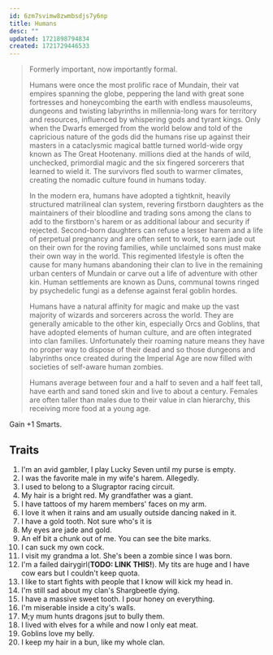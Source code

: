 ```yaml
---
id: 6zm7svimw8zwmbsdjs7y6np
title: Humans
desc: ""
updated: 1721898794834
created: 1721729446533
---
```


> Formerly important, now importantly formal.
>
> Humans were once the most prolific race of Mundain, their vat empires spanning the globe, peppering the land with great sone fortresses and honeycombing the earth with endless mausoleums, dungeons and twisting labyrinths in millennia-long wars for territory and resources, influenced by whispering gods and tyrant kings. Only when the Dwarfs emerged from the world below and told of the capricious nature of the gods did the humans rise up against their masters in a cataclysmic magical battle turned world-wide orgy known as The Great Hootenany. millions died at the hands of wild, unchecked, primordial magic and the six fingered sorcerers that learned to wield it. The survivors fled south to warmer climates, creating the nomadic culture found in humans today.
>
> In the modern era, humans have adopted a tightknit, heavily structured matrilineal clan system, revering firstborn daughters as the maintainers of their bloodline and trading sons among the clans to add to the firstborn's harem or as additional labour and security if rejected. Second-born daughters can refuse a lesser harem and a life of perpetual pregnancy and are often sent to work, to earn jade out on their own for the roving families, while unclaimed sons must make their own way in the world. This regimented lifestyle is often the cause for many humans abandoning their clan to live in the remaining urban centers of Mundain or carve out a life of adventure with other kin. Human settlements are known as Duns, communal towns ringed by psychedelic fungi as a defense against feral goblin hordes.
>
> Humans have a natural affinity for magic and make up the vast majority of wizards and sorcerers across the world. They are generally amicable to the other kin, especially Orcs and Goblins, that have adopted elements of human culture, and are often integrated into clan families. Unfortunately their roaming nature means they have no proper way to dispose of their dead and so those dungeons and labyrinths once created during the Imperial Age are now filled with societies of self-aware human zombies.
>
> Humans average between four and a half to seven and a half feet tall, have earth and sand toned skin and live to about a century. Females are often taller than males due to their value in clan hierarchy, this receiving more food at a young age.

Gain +1 Smarts.

## Traits

1. I'm an avid gambler, I play Lucky Seven until my purse is empty.
2. I was the favorite male in my wife's harem. Allegedly.
3. I used to belong to a Slugraptor racing circuit.
4. My hair is a bright red. My grandfather was a giant.
5. I have tattoos of my harem members' faces on my arm.
6. I love it when it rains and am usually outside dancing naked in it.
7. I have a gold tooth. Not sure who's it is
8. My eyes are jade and gold.
9. An elf bit a chunk out of me. You can see the bite marks.
10. I can suck my own cock.
11. I visit my grandma a lot. She's been a zombie since I was born.
12. I'm a failed dairygirl(**TODO: LINK THIS!**). My tits are huge and I have cow ears but I couldn't keep quota.
13. I like to start fights with people that I know will kick my head in.
14. I'm still sad about my clan's Shargbeetle dying.
15. I have a massive sweet tooth. I pour honey on everything.
16. I'm miserable inside a city's walls.
17. M;y mum hunts dragons jsut to bully them.
18. I lived with elves for a while and now I only eat meat.
19. Goblins love my belly.
20. I keep my hair in a bun, like my whole clan.
